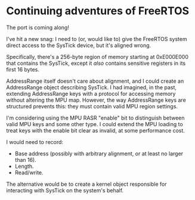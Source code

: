 Continuing adventures of FreeRTOS
=================================

The port is coming along!

I've hit a new snag: I need to (or, would like to) give the FreeRTOS system
direct access to the SysTick device, but it's aligned wrong.

Specifically, there's a 256-byte region of memory starting at 0xE000E000 that
contains the SysTick, except it *also* contains sensitive registers in its first
16 bytes.

AddressRange itself doesn't care about alignment, and I could create an
AddressRange object describing SysTick.  I had imagined, in the past, extending
AddressRange keys with a protocol for accessing memory without altering the MPU
map.  However, the way AddressRange keys are structured prevents this: they must
contain valid MPU region settings.

I'm considering using the MPU RASR "enable" bit to distinguish between valid MPU
keys and some other type.  I could extend the MPU loading to treat keys with the
enable bit clear as invalid, at some performance cost.

I would need to record:
- Base address (possibly with arbitrary alignment, or at least no larger than
  16).
- Length.
- Read/write.


The alternative would be to create a kernel object responsible for interacting
with SysTick on the system's behalf.


